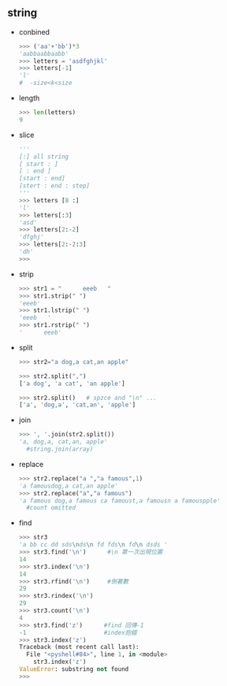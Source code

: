 ## string

* conbined

  ```python
  >>> ('aa'+'bb')*3
  'aabbaabbaabb'
  >>> letters = 'asdfghjkl'
  >>> letters[-1]
  'l'
  #  -size<k<size
  ```
* length

  ```python
  >>> len(letters)
  9
  ```

* slice

  ```python
  '''
  [:] all string
  [ start : ] 
  [ : end ] 
  [start : end]
  [stert : end : step]
  '''
  >>> letters [8 :]
  'l'
  >>> letters[:3]
  'asd'
  >>> letters[2:-2]
  'dfghj'
  >>> letters[2:-2:3]
  'dh'
  >>> 
  ```


* strip

  ```python
  >>> str1 = "      eeeb   "
  >>> str1.strip(" ")
  'eeeb'
  >>> str1.lstrip(" ")
  'eeeb   '
  >>> str1.rstrip(" ")
  '      eeeb'
  
  ```

* split

  ```python
  >>> str2="a dog,a cat,an apple"
  
  >>> str2.split(",")
  ['a dog', 'a cat', 'an apple']
  
  >>> str2.split()   # spzce and "\n" ...
  ['a', 'dog,a', 'cat,an', 'apple']
  ```

* join

  ```python
  >>> ', '.join(str2.split())
  'a, dog,a, cat,an, apple'
  	#string.join(array)
  ```

* replace

  ```python
  >>> str2.replace("a ","a famous",1)
  'a famousdog,a cat,an apple'
  >>> str2.replace("a","a famous")
  'a famous dog,a famous ca famoust,a famousn a famouspple'
  	#count omitted
  ```

* find

  ```python
  >>> str3
  'a bb cc dd sds\nds\n fd fds\n fd\n dsds '
  >>> str3.find('\n')      #\n 第一次出現位置
  14
  >>> str3.index('\n')
  14
  >>> str3.rfind('\n')     #倒著數
  29
  >>> str3.rindex('\n')
  29
  >>> str3.count('\n')
  4
  >>> str3.find('z')      #find 回傳-1
  -1                      #index抱錯
  >>> str3.index('z')
  Traceback (most recent call last):
    File "<pyshell#84>", line 1, in <module>
      str3.index('z')
  ValueError: substring not found
  >>> 
  ```

  

